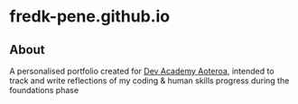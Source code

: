 # fredk-pene.github.io

## About
A personalised portfolio created for [Dev Academy Aoteroa](https://devacademy.co.nz/?gclid=Cj0KCQiA8t2eBhDeARIsAAVEga0uq2FO8jY61GO8IMR_m623dtbb3TkRIJj_rcAB5JtvqNfOsXCdPA0aAu0cEALw_wcB), intended to track and write reflections of my coding & human skills progress during the foundations phase
